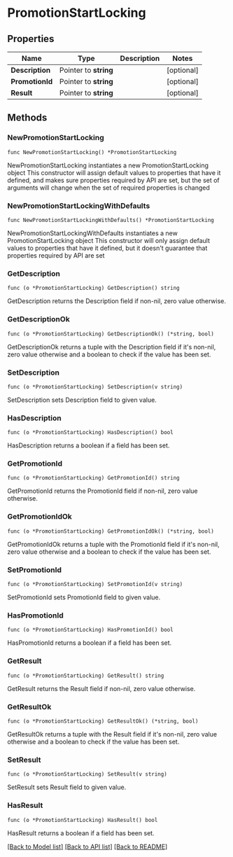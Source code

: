 # PromotionStartLocking

## Properties

Name | Type | Description | Notes
------------ | ------------- | ------------- | -------------
**Description** | Pointer to **string** |  | [optional] 
**PromotionId** | Pointer to **string** |  | [optional] 
**Result** | Pointer to **string** |  | [optional] 

## Methods

### NewPromotionStartLocking

`func NewPromotionStartLocking() *PromotionStartLocking`

NewPromotionStartLocking instantiates a new PromotionStartLocking object
This constructor will assign default values to properties that have it defined,
and makes sure properties required by API are set, but the set of arguments
will change when the set of required properties is changed

### NewPromotionStartLockingWithDefaults

`func NewPromotionStartLockingWithDefaults() *PromotionStartLocking`

NewPromotionStartLockingWithDefaults instantiates a new PromotionStartLocking object
This constructor will only assign default values to properties that have it defined,
but it doesn't guarantee that properties required by API are set

### GetDescription

`func (o *PromotionStartLocking) GetDescription() string`

GetDescription returns the Description field if non-nil, zero value otherwise.

### GetDescriptionOk

`func (o *PromotionStartLocking) GetDescriptionOk() (*string, bool)`

GetDescriptionOk returns a tuple with the Description field if it's non-nil, zero value otherwise
and a boolean to check if the value has been set.

### SetDescription

`func (o *PromotionStartLocking) SetDescription(v string)`

SetDescription sets Description field to given value.

### HasDescription

`func (o *PromotionStartLocking) HasDescription() bool`

HasDescription returns a boolean if a field has been set.

### GetPromotionId

`func (o *PromotionStartLocking) GetPromotionId() string`

GetPromotionId returns the PromotionId field if non-nil, zero value otherwise.

### GetPromotionIdOk

`func (o *PromotionStartLocking) GetPromotionIdOk() (*string, bool)`

GetPromotionIdOk returns a tuple with the PromotionId field if it's non-nil, zero value otherwise
and a boolean to check if the value has been set.

### SetPromotionId

`func (o *PromotionStartLocking) SetPromotionId(v string)`

SetPromotionId sets PromotionId field to given value.

### HasPromotionId

`func (o *PromotionStartLocking) HasPromotionId() bool`

HasPromotionId returns a boolean if a field has been set.

### GetResult

`func (o *PromotionStartLocking) GetResult() string`

GetResult returns the Result field if non-nil, zero value otherwise.

### GetResultOk

`func (o *PromotionStartLocking) GetResultOk() (*string, bool)`

GetResultOk returns a tuple with the Result field if it's non-nil, zero value otherwise
and a boolean to check if the value has been set.

### SetResult

`func (o *PromotionStartLocking) SetResult(v string)`

SetResult sets Result field to given value.

### HasResult

`func (o *PromotionStartLocking) HasResult() bool`

HasResult returns a boolean if a field has been set.


[[Back to Model list]](../README.md#documentation-for-models) [[Back to API list]](../README.md#documentation-for-api-endpoints) [[Back to README]](../README.md)


